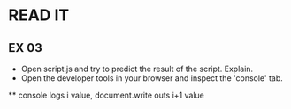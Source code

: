 # READ IT
## EX 03
* Open script.js and try to predict the result of the script. Explain.
* Open the developer tools in your browser and inspect the 'console' tab.

** console logs i value, document.write outs i+1 value